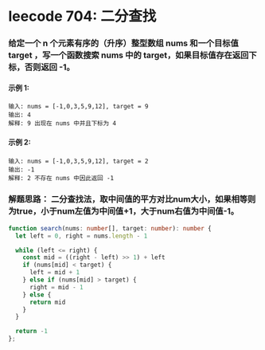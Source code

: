# leecode 704: 二分查找
### 给定一个 n 个元素有序的（升序）整型数组 nums 和一个目标值 target  ，写一个函数搜索 nums 中的 target，如果目标值存在返回下标，否则返回 -1。

#### 示例 1:
```
输入: nums = [-1,0,3,5,9,12], target = 9
输出: 4
解释: 9 出现在 nums 中并且下标为 4
```
#### 示例 2:
```
输入: nums = [-1,0,3,5,9,12], target = 2
输出: -1
解释: 2 不存在 nums 中因此返回 -1
```

### 解题思路： 二分查找法，取中间值的平方对比num大小，如果相等则为true，小于num左值为中间值+1，大于num右值为中间值-1。
```ts
function search(nums: number[], target: number): number {
  let left = 0, right = nums.length - 1

  while (left <= right) {
    const mid = ((right - left) >> 1) + left
    if (nums[mid] < target) {
      left = mid + 1
    } else if (nums[mid] > target) {
      right = mid - 1
    } else {
      return mid
    }
  }

  return -1
};
```